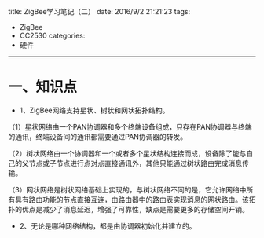 title: ZigBee学习笔记（二）
date: 2016/9/2 21:21:23
tags:
- ZigBee
- CC2530
categories:
- 硬件
---

# 一、知识点
- 1、ZigBee网络支持星状、树状和网状拓扑结构。

（1）星状网络由一个PAN协调器和多个终端设备组成，只存在PAN协调器与终端的通讯，终端设备间的通讯都需要通过PAN协调器的转发。

（2）树状网络由一个协调器和一个或者多个星状结构连接而成，设备除了能与自己的父节点或子节点进行点对点直接通讯外，其他只能通过树状路由完成消息传输。

（3）网状网络是树状网络基础上实现的，与树状网络不同的是，它允许网络中所有具有路由功能的节点直接互连，由路由器中的路由表实现消息的网状路由。该拓扑的优点是减少了消息延迟，增强了可靠性，缺点是需要更多的存储空间开销。

- 2、无论是哪种网络结构，都是由协调器初始化并建立的。
